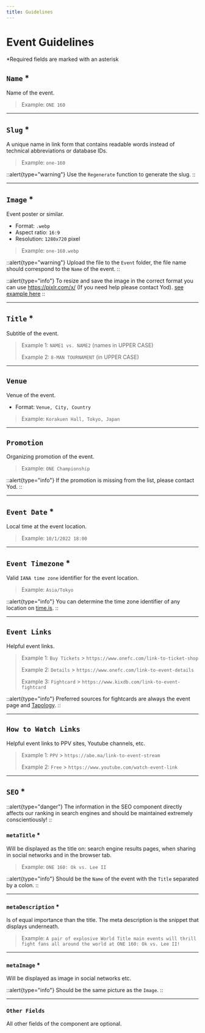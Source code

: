 ```yaml
---
title: Guidelines
---
```


# Event Guidelines
*Required fields are marked with an asterisk

## `Name` *

Name of the event.

> Example: `ONE 160`

---

## `Slug` *

A unique name in link form that contains readable words instead of technical abbreviations or database IDs.

> Example: `one-160`

::alert{type="warning"}
Use the `Regenerate` function to generate the slug.
::

---

## `Image` *

Event poster or similar.

- Format: `.webp`
- Aspect ratio: `16:9`
- Resolution: `1280x720` pixel

> Example: `one-160.webp`

::alert{type="warning"}
Upload the file to the `Event` folder, the file name should correspond to the `Name` of the event.
::

::alert{type="info"}
To resize and save the image in the correct format you can use https://pixlr.com/x/
(If you need help please contact Yod). [see example here](https://gfycat.com/impishharmfulicterinewarbler)
::

---

## `Title` *

Subtitle of the event.

> Example 1: `NAME1 vs. NAME2` (names in UPPER CASE)
>
> Example 2: `8-MAN TOURNAMENT` (in UPPER CASE)

---

## `Venue`

Venue of the event.

- Format: `Venue, City, Country`

> Example: `Korakuen Hall, Tokyo, Japan`

---

## `Promotion`

Organizing promotion of the event.

> Example: `ONE Championship`

::alert{type="info"}
If the promotion is missing from the list, please contact Yod.
::

---

## `Event Date` *

Local time at the event location.

> Example: `10/1/2022 18:00`

---


## `Event Timezone` *

Valid `IANA time zone` identifier for the event location.

> Example: `Asia/Tokyo`

::alert{type="info"}
You can determine the time zone identifier of any location on [time.is](https://time.is).
::

---

## `Event Links`

Helpful event links.

> Example 1: `Buy Tickets` > `https://www.onefc.com/link-to-ticket-shop`
>
> Example 2: `Details` > `https://www.onefc.com/link-to-event-details`
>
> Example 3: `Fightcard` > `https://www.kixdb.com/link-to-event-fightcard`

::alert{type="info"}
Preferred sources for fightcards are always the event page and [Tapology](https://tapology.com).
::

---

## `How to Watch Links`

Helpful event links to PPV sites, Youtube channels, etc.

> Example 1: `PPV` > `https://abe.ma/link-to-event-stream`
>
> Example 2: `Free` > `https://www.youtube.com/watch-event-link`

---

## `SEO` *

::alert{type="danger"}
The information in the SEO component directly affects our ranking in search engines and should be maintained extremely conscientiously!
::

### `metaTitle` *

Will be displayed as the title on: search engine results pages, when sharing in social networks and in the browser tab.

> Example: `ONE 160: Ok vs. Lee II`

::alert{type="info"}
Should be the `Name` of the event with the `Title` separated by a colon.
::

---

### `metaDescription` *

Is of equal importance than the title. The meta description is the snippet that displays underneath.

> Example: `A pair of explosive World Title main events will thrill fight fans all around the world at ONE 160: Ok vs. Lee II!`

---

### `metaImage` *

Will be displayed as image in social networks etc.

::alert{type="info"}
Should be the same picture as the `Image`.
::

---

### `Other Fields`

All other fields of the component are optional.
